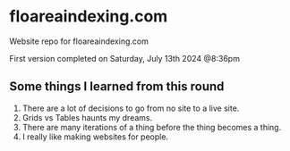 # floareaindexing.com

Website repo for floareaindexing.com

First version completed on Saturday, July 13th 2024 @8:36pm

## Some things I learned from this round

1. There are a lot of decisions to go from no site to a live site.
2. Grids vs Tables haunts my dreams.
3. There are many iterations of a thing before the thing becomes a thing.
4. I really like making websites for people.
